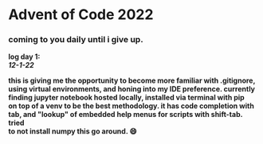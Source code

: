 # Advent of Code 2022

### coming to you daily until i give up.

<b>log day 1:<br></b>
<b>*12-1-22*<br>

this is giving me the opportunity to become more familiar with .gitignore,<br>
using virtual environments, and honing into my IDE preference. currently <br>
finding jupyter notebook hosted locally, installed via terminal with pip<br>
on top of a venv to be the best methodology. it has code completion with<br>
tab, and "lookup" of embedded help menus for scripts with shift-tab. tried<br>
to not install numpy this go around. 😄
